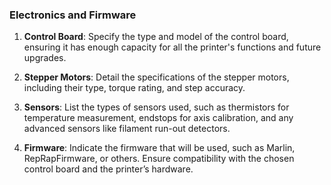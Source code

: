 ### Electronics and Firmware
1. **Control Board**: Specify the type and model of the control board, ensuring it has enough capacity for all the printer's functions and future upgrades.

2. **Stepper Motors**: Detail the specifications of the stepper motors, including their type, torque rating, and step accuracy.

3. **Sensors**: List the types of sensors used, such as thermistors for temperature measurement, endstops for axis calibration, and any advanced sensors like filament run-out detectors.

4. **Firmware**: Indicate the firmware that will be used, such as Marlin, RepRapFirmware, or others. Ensure compatibility with the chosen control board and the printer’s hardware.